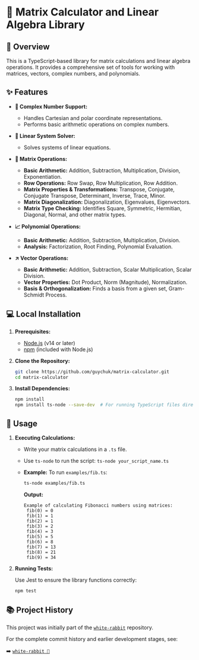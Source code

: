# 🔢 Matrix Calculator and Linear Algebra Library

## 🧠 Overview

This is a TypeScript-based library for matrix calculations and linear algebra operations. It provides a comprehensive set of tools for working with matrices, vectors, complex numbers, and polynomials.

## ✨ Features

* **🧊 Complex Number Support:** 
    * Handles Cartesian and polar coordinate representations.
    * Performs basic arithmetic operations on complex numbers.

* **🧾 Linear System Solver:** 
  * Solves systems of linear equations.

* **🔢 Matrix Operations:** 
    * **Basic Arithmetic:** Addition, Subtraction, Multiplication, Division, Exponentiation.
    * **Row Operations:** Row Swap, Row Multiplication, Row Addition.
    * **Matrix Properties & Transformations:** Transpose, Conjugate, Conjugate Transpose, Determinant, Inverse, Trace, Minor.
    * **Matrix Diagonalization:** Diagonalization, Eigenvalues, Eigenvectors.
    * **Matrix Type Checking:** Identifies Square, Symmetric, Hermitian, Diagonal, Normal, and other matrix types.

* **📈 Polynomial Operations:** 
    * **Basic Arithmetic:** Addition, Subtraction, Multiplication, Division.
    * **Analysis:** Factorization, Root Finding, Polynomial Evaluation.

* **↗️ Vector Operations:** 
    * **Basic Arithmetic:** Addition, Subtraction, Scalar Multiplication, Scalar Division.
    * **Vector Properties:** Dot Product, Norm (Magnitude), Normalization.
    * **Basis & Orthogonalization:** Finds a basis from a given set, Gram-Schmidt Process.

## 💻 Local Installation

1.  **Prerequisites:**
    * [Node.js](https://nodejs.org/) (v14 or later)
    * [npm](https://www.npmjs.com/) (included with Node.js)

2.  **Clone the Repository:**

    ```bash
    git clone https://github.com/guychuk/matrix-calculator.git
    cd matrix-calculator
    ```

3.  **Install Dependencies:**

    ```bash
    npm install
    npm install ts-node --save-dev  # For running TypeScript files directly
    ```

## 🧪 Usage

1.  **Executing Calculations:**
    * Write your matrix calculations in a `.ts` file.
    * Use `ts-node` to run the script:  `ts-node your_script_name.ts`
    * **Example:** To run `examples/fib.ts`:

        ```bash
        ts-node examples/fib.ts
        ```

        **Output:**

        ```
        Example of calculating Fibonacci numbers using matrices:
         fib(0) = 0
         fib(1) = 1
         fib(2) = 1
         fib(3) = 2
         fib(4) = 3
         fib(5) = 5
         fib(6) = 8
         fib(7) = 13
         fib(8) = 21
         fib(9) = 34
        ```

2.  **Running Tests:**

    Use Jest to ensure the library functions correctly:

    ```bash
    npm test
    ```

## 📚 Project History

This project was initially part of the [`white-rabbit`](https://github.com/guychuk/white-rabbit) repository.

For the complete commit history and earlier development stages, see:

➡️  [`white-rabbit 🐇`](https://github.com/guychuk/white-rabbit)